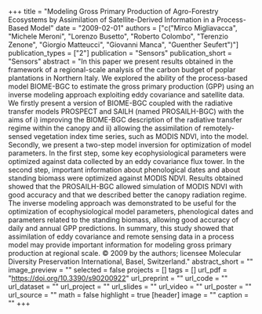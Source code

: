 +++
title = "Modeling Gross Primary Production of Agro-Forestry Ecosystems by Assimilation of Satellite-Derived Information in a Process-Based Model"
date = "2009-02-01"
authors = ["c("Mirco Migliavacca", "Michele Meroni", "Lorenzo Busetto", "Roberto Colombo", "Terenzio Zenone", "Giorgio Matteucci", "Giovanni Manca", "Guenther Seufert")"]
publication_types = ["2"]
publication = "Sensors"
publication_short = "Sensors"
abstract = "In this paper we present results obtained in the framework of a regional-scale analysis of the carbon budget of poplar plantations in Northern Italy. We explored the ability of the process-based model BIOME-BGC to estimate the gross primary production (GPP) using an inverse modeling approach exploiting eddy covariance and satellite data. We firstly present a version of BIOME-BGC coupled with the radiative transfer models PROSPECT and SAILH (named PROSAILH-BGC) with the aims of i) improving the BIOME-BGC description of the radiative transfer regime within the canopy and ii) allowing the assimilation of remotely-sensed vegetation index time series, such as MODIS NDVI, into the model. Secondly, we present a two-step model inversion for optimization of model parameters. In the first step, some key ecophysiological parameters were optimized against data collected by an eddy covariance flux tower. In the second step, important information about phenological dates and about standing biomass were optimized against MODIS NDVI. Results obtained showed that the PROSAILH-BGC allowed simulation of MODIS NDVI with good accuracy and that we described better the canopy radiation regime. The inverse modeling approach was demonstrated to be useful for the optimization of ecophysiological model parameters, phenological dates and parameters related to the standing biomass, allowing good accuracy of daily and annual GPP predictions. In summary, this study showed that assimilation of eddy covariance and remote sensing data in a process model may provide important information for modeling gross primary production at regional scale. © 2009 by the authors; licensee Molecular Diversity Preservation International, Basel, Switzerland."
abstract_short = ""
image_preview = ""
selected = false
projects = []
tags = []
url_pdf = "https://doi.org/10.3390/s90200922"
url_preprint = ""
url_code = ""
url_dataset = ""
url_project = ""
url_slides = ""
url_video = ""
url_poster = ""
url_source = ""
math = false
highlight = true
[header]
image = ""
caption = ""
+++
